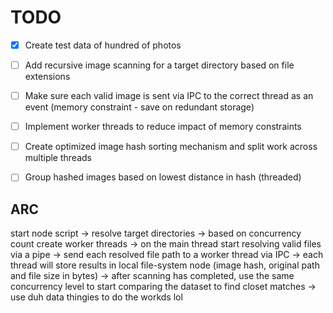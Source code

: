 
# TODO
- [x] Create test data of hundred of photos
- [ ] Add recursive image scanning for a target directory based on file extensions
- [ ] Make sure each valid image is sent via IPC to the correct thread as an event (memory constraint - save on redundant storage)
- [ ] Implement worker threads to reduce impact of memory constraints
- [ ] Create optimized image hash sorting mechanism and split work across multiple threads
- [ ] Group hashed images based on lowest distance in hash (threaded)


## ARC

start node script
-> 
resolve target directories
->
based on concurrency count create worker threads
->
on the main thread start resolving valid files via a pipe
->
send each resolved file path to a worker thread via IPC
->
each thread will store results in local file-system node (image hash, original path and file size in bytes)
->
after scanning has completed, use the same concurrency level to start comparing the dataset to find closet matches
->
use duh data thingies to do the workds lol